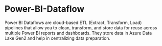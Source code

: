 # Power-BI-Dataflow
Power BI Dataflows are cloud-based ETL (Extract, Transform, Load) pipelines that allow you to clean, transform, and store data for reuse across multiple Power BI reports and dashboards. They store data in Azure Data Lake Gen2 and help in centralizing data preparation.
